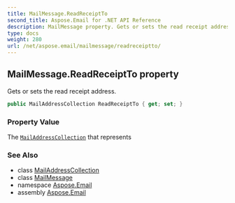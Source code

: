 ```yaml
---
title: MailMessage.ReadReceiptTo
second_title: Aspose.Email for .NET API Reference
description: MailMessage property. Gets or sets the read receipt address
type: docs
weight: 280
url: /net/aspose.email/mailmessage/readreceiptto/
---
```

## MailMessage.ReadReceiptTo property

Gets or sets the read receipt address.

```csharp
public MailAddressCollection ReadReceiptTo { get; set; }
```

### Property Value

The [`MailAddressCollection`](../../mailaddresscollection/) that represents

### See Also

* class [MailAddressCollection](../../mailaddresscollection/)
* class [MailMessage](../)
* namespace [Aspose.Email](../../mailmessage/)
* assembly [Aspose.Email](../../../)


